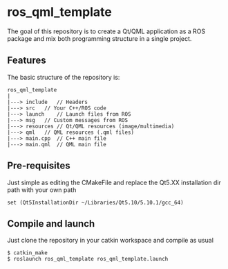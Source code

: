 # ros_qml_template

The goal of this repository is to create a Qt/QML application as a ROS package and mix both programming structure in a single project.

## Features

The basic structure of the repository is:


```
ros_qml_template
|
|---> include	// Headers
|---> src	// Your C++/ROS code
|---> launch	// Launch files from ROS
|---> msg	// Custom messages from ROS
|---> resources	// Qt/QML resources (image/multimedia)
|---> qml	// QML resources (.qml files)
|---> main.cpp	// C++ main file
|---> main.qml	// QML main file

```

## Pre-requisites

Just simple as editing the CMakeFile and replace the Qt5.XX installation dir path with your own path
```
set (Qt5InstallationDir ~/Libraries/Qt5.10/5.10.1/gcc_64)
```

## Compile and launch

Just clone the repository in your catkin workspace and compile as usual

```
$ catkin_make
$ roslaunch ros_qml_template ros_qml_template.launch
```












